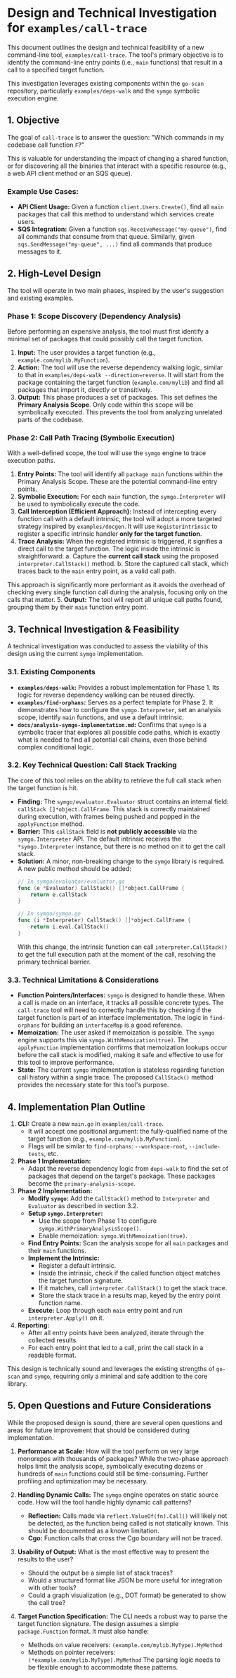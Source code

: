 # Design and Technical Investigation for `examples/call-trace`

This document outlines the design and technical feasibility of a new command-line tool, `examples/call-trace`. The tool's primary objective is to identify the command-line entry points (i.e., `main` functions) that result in a call to a specified target function.

This investigation leverages existing components within the `go-scan` repository, particularly `examples/deps-walk` and the `symgo` symbolic execution engine.

## 1. Objective

The goal of `call-trace` is to answer the question: "Which commands in my codebase call function `F`?"

This is valuable for understanding the impact of changing a shared function, or for discovering all the binaries that interact with a specific resource (e.g., a web API client method or an SQS queue).

### Example Use Cases:

*   **API Client Usage:** Given a function `client.Users.Create()`, find all `main` packages that call this method to understand which services create users.
*   **SQS Integration:** Given a function `sqs.ReceiveMessage("my-queue")`, find all commands that consume from that queue. Similarly, given `sqs.SendMessage("my-queue", ...)` find all commands that produce messages to it.

## 2. High-Level Design

The tool will operate in two main phases, inspired by the user's suggestion and existing examples.

### Phase 1: Scope Discovery (Dependency Analysis)

Before performing an expensive analysis, the tool must first identify a minimal set of packages that could possibly call the target function.

1.  **Input:** The user provides a target function (e.g., `example.com/mylib.MyFunction`).
2.  **Action:** The tool will use the reverse dependency walking logic, similar to that in `examples/deps-walk --direction=reverse`. It will start from the package containing the target function (`example.com/mylib`) and find all packages that import it, directly or transitively.
3.  **Output:** This phase produces a set of packages. This set defines the **Primary Analysis Scope**. Only code within this scope will be symbolically executed. This prevents the tool from analyzing unrelated parts of the codebase.

### Phase 2: Call Path Tracing (Symbolic Execution)

With a well-defined scope, the tool will use the `symgo` engine to trace execution paths.

1.  **Entry Points:** The tool will identify all `package main` functions within the Primary Analysis Scope. These are the potential command-line entry points.
2.  **Symbolic Execution:** For each `main` function, the `symgo.Interpreter` will be used to symbolically execute the code.
3.  **Call Interception (Efficient Approach):** Instead of intercepting every function call with a default intrinsic, the tool will adopt a more targeted strategy inspired by `examples/docgen`. It will use `RegisterIntrinsic` to register a specific intrinsic handler **only for the target function**.
4.  **Trace Analysis:** When the registered intrinsic is triggered, it signifies a direct call to the target function. The logic inside the intrinsic is straightforward:
    a. Capture the **current call stack** using the proposed `interpreter.CallStack()` method.
    b. Store the captured call stack, which traces back to the `main` entry point, as a valid call path.

This approach is significantly more performant as it avoids the overhead of checking every single function call during the analysis, focusing only on the calls that matter.
5.  **Output:** The tool will report all unique call paths found, grouping them by their `main` function entry point.

## 3. Technical Investigation & Feasibility

A technical investigation was conducted to assess the viability of this design using the current `symgo` implementation.

### 3.1. Existing Components

*   **`examples/deps-walk`:** Provides a robust implementation for Phase 1. Its logic for reverse dependency walking can be reused directly.
*   **`examples/find-orphans`:** Serves as a perfect template for Phase 2. It demonstrates how to configure the `symgo.Interpreter`, set an analysis scope, identify `main` functions, and use a default intrinsic.
*   **`docs/analysis-symgo-implementation.md`:** Confirms that `symgo` is a symbolic tracer that explores all possible code paths, which is exactly what is needed to find all potential call chains, even those behind complex conditional logic.

### 3.2. Key Technical Question: Call Stack Tracking

The core of this tool relies on the ability to retrieve the full call stack when the target function is hit.

*   **Finding:** The `symgo/evaluator.Evaluator` struct contains an internal field: `callStack []*object.CallFrame`. This stack is correctly maintained during execution, with frames being pushed and popped in the `applyFunction` method.
*   **Barrier:** This `callStack` field is **not publicly accessible** via the `symgo.Interpreter` API. The default intrinsic receives the `*symgo.Interpreter` instance, but there is no method on it to get the call stack.
*   **Solution:** A minor, non-breaking change to the `symgo` library is required. A new public method should be added:
    ```go
    // In symgo/evaluator/evaluator.go
    func (e *Evaluator) CallStack() []*object.CallFrame {
        return e.callStack
    }

    // In symgo/symgo.go
    func (i *Interpreter) CallStack() []*object.CallFrame {
        return i.eval.CallStack()
    }
    ```
    With this change, the intrinsic function can call `interpreter.CallStack()` to get the full execution path at the moment of the call, resolving the primary technical barrier.

### 3.3. Technical Limitations & Considerations

*   **Function Pointers/Interfaces:** `symgo` is designed to handle these. When a call is made on an interface, it tracks all possible concrete types. The `call-trace` tool will need to correctly handle this by checking if the target function is part of an interface implementation. The logic in `find-orphans` for building an `interfaceMap` is a good reference.
*   **Memoization:** The user asked if memoization is possible. The `symgo` engine supports this via `symgo.WithMemoization(true)`. The `applyFunction` implementation confirms that memoization lookups occur before the call stack is modified, making it safe and effective to use for this tool to improve performance.
*   **State:** The current `symgo` implementation is stateless regarding function call history within a single trace. The proposed `CallStack()` method provides the necessary state for this tool's purpose.

## 4. Implementation Plan Outline

1.  **CLI:** Create a new `main.go` in `examples/call-trace`.
    *   It will accept one positional argument: the fully-qualified name of the target function (e.g., `example.com/mylib.MyFunction`).
    *   Flags will be similar to `find-orphans`: `--workspace-root`, `--include-tests`, etc.
2.  **Phase 1 Implementation:**
    *   Adapt the reverse dependency logic from `deps-walk` to find the set of packages that depend on the target's package. These packages become the `primary-analysis-scope`.
3.  **Phase 2 Implementation:**
    *   **Modify `symgo`:** Add the `CallStack()` method to `Interpreter` and `Evaluator` as described in section 3.2.
    *   **Setup `symgo.Interpreter`:**
        *   Use the scope from Phase 1 to configure `symgo.WithPrimaryAnalysisScope()`.
        *   Enable memoization: `symgo.WithMemoization(true)`.
    *   **Find Entry Points:** Scan the analysis scope for all `main` packages and their `main` functions.
    *   **Implement the Intrinsic:**
        *   Register a default intrinsic.
        *   Inside the intrinsic, check if the called function object matches the target function signature.
        *   If it matches, call `interpreter.CallStack()` to get the stack trace.
        *   Store the stack trace in a results map, keyed by the entry point function name.
    *   **Execute:** Loop through each `main` entry point and run `interpreter.Apply()` on it.
4.  **Reporting:**
    *   After all entry points have been analyzed, iterate through the collected results.
    *   For each entry point that led to a call, print the call stack in a readable format.

This design is technically sound and leverages the existing strengths of `go-scan` and `symgo`, requiring only a minimal and safe addition to the core library.

## 5. Open Questions and Future Considerations

While the proposed design is sound, there are several open questions and areas for future improvement that should be considered during implementation.

1.  **Performance at Scale:** How will the tool perform on very large monorepos with thousands of packages? While the two-phase approach helps limit the analysis scope, symbolically executing dozens or hundreds of `main` functions could still be time-consuming. Further profiling and optimization may be necessary.

2.  **Handling Dynamic Calls:** The `symgo` engine operates on static source code. How will the tool handle highly dynamic call patterns?
    *   **Reflection:** Calls made via `reflect.ValueOf(fn).Call()` will likely not be detected, as the function being called is not statically known. This should be documented as a known limitation.
    *   **Cgo:** Function calls that cross the Cgo boundary will not be traced.

3.  **Usability of Output:** What is the most effective way to present the results to the user?
    *   Should the output be a simple list of stack traces?
    *   Would a structured format like JSON be more useful for integration with other tools?
    *   Could a graph visualization (e.g., DOT format) be generated to show the call tree?

4.  **Target Function Specification:** The CLI needs a robust way to parse the target function signature. The design assumes a simple `package.Function` format. It must also handle:
    *   Methods on value receivers: `(example.com/mylib.MyType).MyMethod`
    *   Methods on pointer receivers: `(*example.com/mylib.MyType).MyMethod`
    The parsing logic needs to be flexible enough to accommodate these patterns.